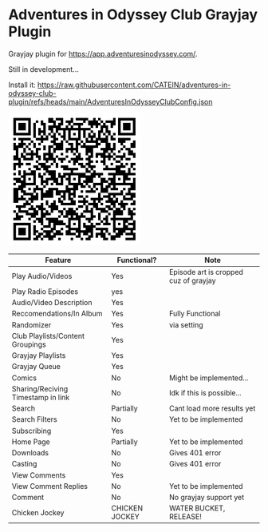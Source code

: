 # Adventures in Odyssey Club Grayjay Plugin
Grayjay plugin for https://app.adventuresinodyssey.com/.

Still in development...

Install it: https://raw.githubusercontent.com/CATEIN/adventures-in-odyssey-club-plugin/refs/heads/main/AdventuresInOdysseyClubConfig.json

![qr code](https://github.com/CATEIN/adventures-in-odyssey-club-plugin/blob/main/qr.png?raw=true)

| Feature                             | Functional? | Note                              |
|-------------------------------------|-------------|-----------------------------------|
| Play Audio/Videos                   | Yes         |   Episode art is cropped cuz of grayjay                             |
| Play Radio Episodes                   | yes         |       |
| Audio/Video Description | Yes         |             |
| Reccomendations/In Album                  | Yes        |   Fully Functional       |
| Randomizer                 | Yes        |   via setting      |
|  Club Playlists/Content Groupings |Yes        |           |
|  Grayjay Playlists | Yes          |   |
|  Grayjay Queue | Yes          |   |
| Comics     | No          | Might be implemented... |
|  Sharing/Reciving Timestamp in link | No          | Idk if this is possible...             |
|  Search | Partially          | Cant load more results yet      |
|  Search Filters | No          | Yet to be implemented             |
|  Subscribing | Yes          |           |
|  Home Page | Partially          |    Yet to be implemented        |
|  Downloads | No          | Gives 401 error            |
|  Casting | No          | Gives 401 error            |
| View Comments | Yes          |           |
| View Comment Replies | No          | Yet to be implemented  |
| Comment | No         |  No grayjay support yet         |
|  Chicken Jockey | CHICKEN JOCKEY          | WATER BUCKET, RELEASE!  |

